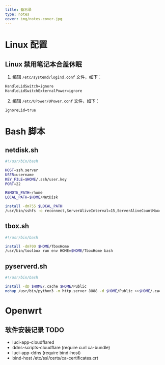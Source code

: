 ```yaml
---
title: 备忘录
type: notes
cover: img/notes-cover.jpg
---
```


# Linux 配置

## Linux 禁用笔记本合盖休眠

1. 编辑 `/etc/systemd/logind.conf` 文件，如下：

```txt
HandleLidSwitch=ignore
HandleLidSwitchExternalPower=ignore
```

2. 编辑 `/etc/UPower/UPower.conf` 文件，如下：

```txt
IgnoreLid=true
```

# Bash 脚本

## netdisk.sh

```bash
#!/usr/bin/bash

HOST=ssh.server
USER=username
KEY_FILE=$HOME/.ssh/user.key
PORT=22

REMOTE_PATH=/home
LOCAL_PATH=$HOME/NetDisk

install -dm755 $LOCAL_PATH
/usr/bin/sshfs -o reconnect,ServerAliveInterval=15,ServerAliveCountMax=3,IdentityFile="$KEY_FILE",idmap=user,uid=$(id -u),gid=$(id -g),default_permissions -C -p $PORT ${USER}@${HOST}:$REMOTE_PATH $LOCAL_PATH
```

## tbox.sh

```bash
#!/usr/bin/bash

install -dm700 $HOME/TboxHome
/usr/bin/toolbox run env HOME=$HOME/TboxHome bash
```

## pyserverd.sh

```bash
#!/usr/bin/bash

install -dD $HOME/.cache $HOME/Public
nohup /usr/bin/python3 -m http.server 8888 -d $HOME/Public >>$HOME/.cache/pyserver.log 2>&1 &
```

# Openwrt

## 软件安装记录 TODO

- luci-app-cloudflared
- ddns-scripts-cloudflare (require curl ca-bundle)
- luci-app-ddns (require bind-host)
- bind-host
/etc/ssl/certs/ca-certificates.crt
